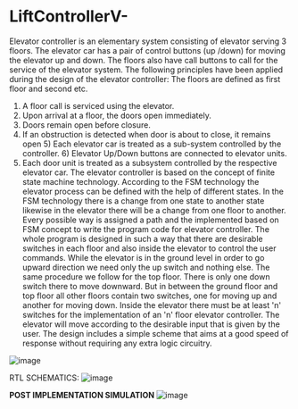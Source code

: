 # LiftControllerV-
Elevator controller is an elementary system consisting of elevator serving 3 floors. The
elevator car has a pair of control buttons (up /down) for moving the elevator up and
down. The floors also have call buttons to call for the service of the elevator system. The
following principles have been applied during the design of the elevator controller: The
floors are defined as first floor and second etc.
  1) A floor call is serviced using the elevator.
  2) Upon arrival at a floor, the doors open immediately.
  3) Doors remain open before closure.
  4) If an obstruction is detected when door is about to close, it remains open 5)
    Each elevator car is treated as a sub-system controlled by the controller. 6)
    Elevator Up/Down buttons are connected to elevator units.
  7) Each door unit is treated as a subsystem controlled by the respective elevator
    car.
The elevator controller is based on the concept of finite state machine technology.
According to the FSM technology the elevator process can be defined with the help of
different states. In the FSM technology there is a change from one state to another state
likewise in the elevator there will be a change from one floor to another. Every possible
way is assigned a path and the implemented based on FSM concept to write the program
code for elevator controller. The whole program is designed in such a way that there are
desirable switches in each floor and also inside the elevator to control the user
commands. While the elevator is in the ground level in order to go upward direction we
need only the up switch and nothing else. The same procedure we follow for the top
floor. There is only one down switch there to move downward. But in between the
ground floor and top floor all other floors contain two switches, one for moving up and
another for moving down. Inside the elevator there must be at least 'n' switches for the
implementation of an 'n' floor elevator controller. The elevator will move according to
the desirable input that is given by the user. The design includes a simple scheme that
aims at a good speed of response without requiring any extra logic circuitry.

![image](https://github.com/aanurag24/LiftControllerV-/assets/108241713/5f88ea45-2149-44ec-afac-b19875177fb4)

RTL SCHEMATICS:
  ![image](https://github.com/aanurag24/LiftControllerV-/assets/108241713/02fc54f5-6a81-4a69-886a-f6a58c44268d)

**POST IMPLEMENTATION SIMULATION**
![image](https://github.com/aanurag24/LiftControllerV-/assets/108241713/2c5141aa-d65a-4997-bec9-209b67143b3c)


